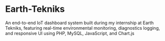 # Earth-Tekniks
An end-to-end IoT dashboard system built during my internship at Earth Tekniks, featuring real-time environmental monitoring, diagnostics logging, and responsive UI using PHP, MySQL, JavaScript, and Chart.js
